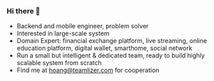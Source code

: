### Hi there 👋

<!--
**hugo53/hugo53** is a ✨ _special_ ✨ repository because its `README.md` (this file) appears on your GitHub profile.

Here are some ideas to get you started:

- 🔭 I’m currently working on ...
- 🌱 I’m currently learning ...
- 👯 I’m looking to collaborate on ...
- 🤔 I’m looking for help with ...
- 💬 Ask me about ...
- 📫 How to reach me: ...
- 😄 Pronouns: ...
- ⚡ Fun fact: ...
-->

- Backend and mobile engineer, problem solver
- Interested in large-scale system
- Domain Expert: financial exchange platform, live streaming, online education platform, digital wallet, smarthome, social network
- Run a small but intelligent & dedicated team, ready to build highly scalable system from scratch
- Find me at hoang@teamlizer.com for cooperation
